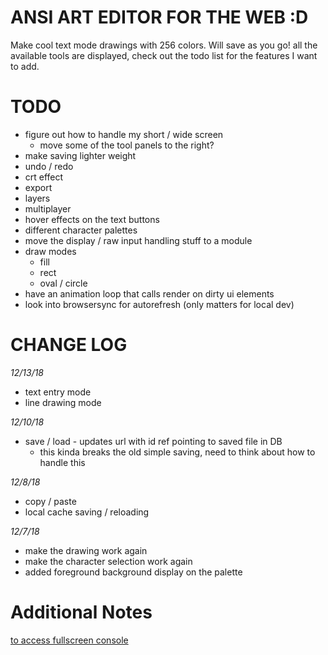ANSI ART EDITOR FOR THE WEB :D
===============================

Make cool text mode drawings with 256 colors. Will save as you go! all the available tools are displayed, check out the todo list for the features I want to add.

TODO
====
- figure out how to handle my short / wide screen
  - move some of the tool panels to the right?
- make saving lighter weight
- undo / redo
- crt effect
- export
- layers
- multiplayer
- hover effects on the text buttons
- different character palettes
- move the display / raw input handling stuff to a module
- draw modes
  - fill
  - rect
  - oval / circle
- have an animation loop that calls render on dirty ui elements
- look into browsersync for autorefresh (only matters for local dev)

CHANGE LOG
==========
*12/13/18*
- text entry mode
- line drawing mode

*12/10/18*
- save / load - updates url with id ref pointing to saved file in DB
  - this kinda breaks the old simple saving, need to think about how to handle this

*12/8/18*
- copy / paste
- local cache saving / reloading

*12/7/18*
- make the drawing work again
- make the character selection work again
- added foreground background display on the palette


Additional Notes
================
[to access fullscreen console](https://glitch.com/edit/console.html?asc-paint)